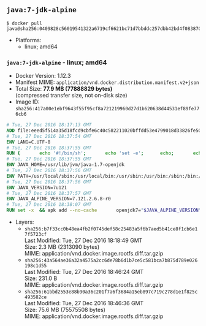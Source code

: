 ## `java:7-jdk-alpine`

```console
$ docker pull java@sha256:0409828c56019541322a6719cf6621bc71d7bbddc257dbb42bd4f083870ed8aa
```

-	Platforms:
	-	linux; amd64

### `java:7-jdk-alpine` - linux; amd64

-	Docker Version: 1.12.3
-	Manifest MIME: `application/vnd.docker.distribution.manifest.v2+json`
-	Total Size: **77.9 MB (77888829 bytes)**  
	(compressed transfer size, not on-disk size)
-	Image ID: `sha256:417a00e1ebf9643f55f95cf8a721219960d27d1b620638d44531ef89fe776cb6`

```dockerfile
# Tue, 27 Dec 2016 18:17:13 GMT
ADD file:eeed5f514a35d18fcd9cbfe6c40c582211020bffdd53e4799018d33826fe5067 in / 
# Tue, 27 Dec 2016 18:37:54 GMT
ENV LANG=C.UTF-8
# Tue, 27 Dec 2016 18:37:55 GMT
RUN { 		echo '#!/bin/sh'; 		echo 'set -e'; 		echo; 		echo 'dirname "$(dirname "$(readlink -f "$(which javac || which java)")")"'; 	} > /usr/local/bin/docker-java-home 	&& chmod +x /usr/local/bin/docker-java-home
# Tue, 27 Dec 2016 18:37:55 GMT
ENV JAVA_HOME=/usr/lib/jvm/java-1.7-openjdk
# Tue, 27 Dec 2016 18:37:56 GMT
ENV PATH=/usr/local/sbin:/usr/local/bin:/usr/sbin:/usr/bin:/sbin:/bin:/usr/lib/jvm/java-1.7-openjdk/jre/bin:/usr/lib/jvm/java-1.7-openjdk/bin
# Tue, 27 Dec 2016 18:37:56 GMT
ENV JAVA_VERSION=7u121
# Tue, 27 Dec 2016 18:37:57 GMT
ENV JAVA_ALPINE_VERSION=7.121.2.6.8-r0
# Tue, 27 Dec 2016 18:38:07 GMT
RUN set -x 	&& apk add --no-cache 		openjdk7="$JAVA_ALPINE_VERSION" 	&& [ "$JAVA_HOME" = "$(docker-java-home)" ]
```

-	Layers:
	-	`sha256:b7f33cc0b48ea4fb2f0745def58c25483a5f6b7aed5b41ce8f1cb6e17f5723cf`  
		Last Modified: Tue, 27 Dec 2016 18:18:49 GMT  
		Size: 2.3 MB (2313090 bytes)  
		MIME: application/vnd.docker.image.rootfs.diff.tar.gzip
	-	`sha256:43a564ae36a32a4575a2cc6de78b6d1b7ce5c581bca7b875d789e026198c1d55`  
		Last Modified: Tue, 27 Dec 2016 18:46:24 GMT  
		Size: 231.0 B  
		MIME: application/vnd.docker.image.rootfs.diff.tar.gzip
	-	`sha256:61bbd2553e88b90a36c201f7a6f3684a15eb897c719c278d1e1f825c493582ce`  
		Last Modified: Tue, 27 Dec 2016 18:46:36 GMT  
		Size: 75.6 MB (75575508 bytes)  
		MIME: application/vnd.docker.image.rootfs.diff.tar.gzip
